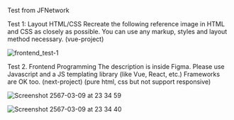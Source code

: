 Test from JFNetwork

Test 1: Layout HTML/CSS
Recreate the following reference image in HTML and CSS as closely as possible. You can use any markup, styles and layout method necessary. 
(vue-project)

![frontend_test-1](https://github.com/saintnaja12/test-jfnetwork/assets/47380304/2a12602c-5e31-4030-96f1-efdf0ff908b0)


Test 2. Frontend Programming
The description is inside Figma. Please use Javascript and a JS templating library (like Vue, React, etc.) Frameworks are OK too. 
(next-project)
(pure html, css but not support responsive)

![Screenshot 2567-03-09 at 23 34 59](https://github.com/saintnaja12/test-jfnetwork/assets/47380304/82fcd3cd-833b-480e-894f-38ff6b670091)

![Screenshot 2567-03-09 at 23 34 40](https://github.com/saintnaja12/test-jfnetwork/assets/47380304/97c329ae-bb6d-494b-822c-678783137600)
